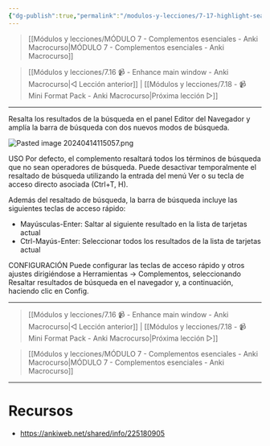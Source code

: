 ```yaml
---
{"dg-publish":true,"permalink":"/modulos-y-lecciones/7-17-highlight-search-results-in-the-browser-anki-macrocurso/","noteIcon":""}
---
```



> [[Módulos y lecciones/MÓDULO 7 - Complementos esenciales - Anki Macrocurso\|MÓDULO 7 - Complementos esenciales - Anki Macrocurso]]

> [[Módulos y lecciones/7.16 📹 - Enhance main window - Anki Macrocurso\|◁ Lección anterior]] | [[Módulos y lecciones/7.18 - 📹 Mini Format Pack - Anki Macrocurso\|Próxima lección ▷]]

---

Resalta los resultados de la búsqueda en el panel Editor del Navegador y amplía la barra de búsqueda con dos nuevos modos de búsqueda.

![Pasted image 20240414115057.png](/img/user/ANEXOS/Pasted%20image%2020240414115057.png)

USO
Por defecto, el complemento resaltará todos los términos de búsqueda que no sean operadores de búsqueda. Puede desactivar temporalmente el resaltado de búsqueda utilizando la entrada del menú Ver o su tecla de acceso directo asociada (Ctrl+T, H).

Además del resaltado de búsqueda, la barra de búsqueda incluye las siguientes teclas de acceso rápido:

- Mayúsculas-Enter: Saltar al siguiente resultado en la lista de tarjetas actual
- Ctrl-Mayús-Enter: Seleccionar todos los resultados de la lista de tarjetas actual

CONFIGURACIÓN
Puede configurar las teclas de acceso rápido y otros ajustes dirigiéndose a Herramientas → Complementos, seleccionando Resaltar resultados de búsqueda en el navegador y, a continuación, haciendo clic en Config.

---

> [[Módulos y lecciones/7.16 📹 - Enhance main window - Anki Macrocurso\|◁ Lección anterior]] | [[Módulos y lecciones/7.18 - 📹 Mini Format Pack - Anki Macrocurso\|Próxima lección ▷]]

> [[Módulos y lecciones/MÓDULO 7 - Complementos esenciales - Anki Macrocurso\|MÓDULO 7 - Complementos esenciales - Anki Macrocurso]]

---

# Recursos
- https://ankiweb.net/shared/info/225180905